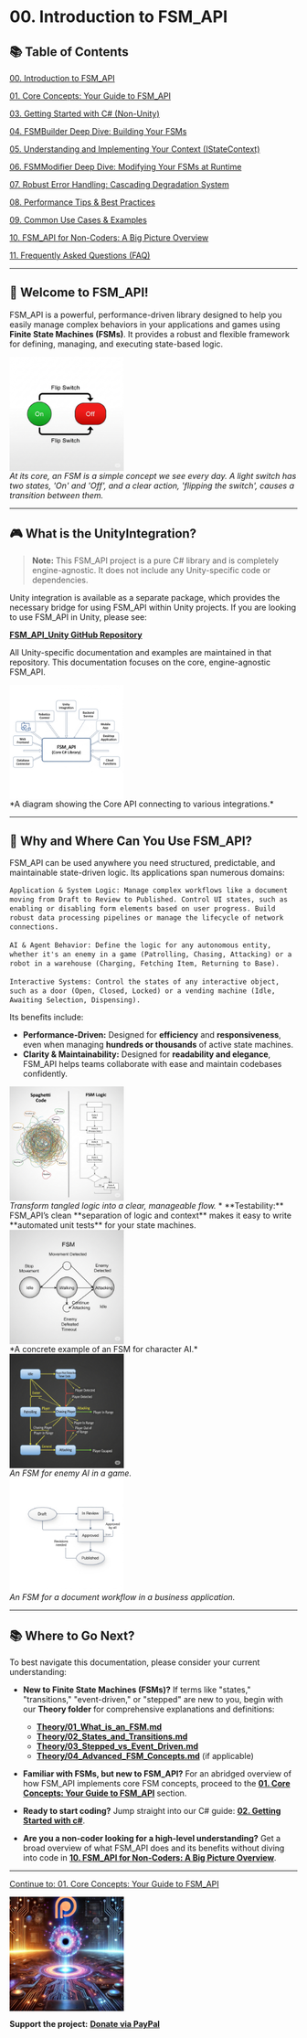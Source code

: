 # 00. Introduction to FSM_API

## 📚 Table of Contents

[00. Introduction to FSM_API](User%20Guide/00_Introduction.md)

[01. Core Concepts: Your Guide to FSM_API](User%20Guide/01_Core_Concepts.md)

[03. Getting Started with C# (Non-Unity)](User%20Guide/03_Getting_Started_CSharp.md)

[04. FSMBuilder Deep Dive: Building Your FSMs](User%20Guide/04_FSM_Builder_Deep_Dive.md)

[05. Understanding and Implementing Your Context (IStateContext)](User%20Guide/05_Context_Implementation.md)

[06. FSMModifier Deep Dive: Modifying Your FSMs at Runtime](User%20Guide/06_FSM_Modifier_Deep_Dive.md)

[07. Robust Error Handling: Cascading Degradation System](User%20Guide/07_Error_Handling.md)

[08. Performance Tips & Best Practices](User%20Guide/08_Performance_Tips.md)

[09. Common Use Cases & Examples](User%20Guide/09_Common_Use_Cases.md)

[10. FSM_API for Non-Coders: A Big Picture Overview](User%20Guide/10_Non_Coder_Overview.md)

[11. Frequently Asked Questions (FAQ)](User%20Guide/11_FAQ.md)


---

## 👋 Welcome to FSM_API!

FSM_API is a powerful, performance-driven library designed to help you easily manage complex behaviors in your applications and games using **Finite State Machines (FSMs)**. It provides a robust and flexible framework for defining, managing, and executing state-based logic.

<a href="Visuals/Light_Switch_FSM.png" target="_blank">
    <img src="Visuals/Light_Switch_FSM.png" alt="Diagram of a simple light switch FSM" height="200" style="display: block;">
</a>
<em>At its core, an FSM is a simple concept we see every day. A light switch has two states, 'On' and 'Off', and a clear action, 'flipping the switch', causes a transition between them.</em>

---

## 🎮 What is the UnityIntegration?

> **Note:** This FSM_API project is a pure C# library and is completely engine-agnostic. It does not include any Unity-specific code or dependencies.

Unity integration is available as a separate package, which provides the necessary bridge for using FSM_API within Unity projects. If you are looking to use FSM_API in Unity, please see:

**[FSM_API_Unity GitHub Repository](https://github.com/TrentBest/FSM_API_Unity)**

All Unity-specific documentation and examples are maintained in that repository. This documentation focuses on the core, engine-agnostic FSM_API.

<a href="Visuals/API_vs_Integrations.png" target="_blank">
    <img src="Visuals/API_vs_Integrations.png" alt="Diagram of the FSM_API Ecosystem" height="200" style="display: block;">
</a>
*A diagram showing the Core API connecting to various integrations.*

---

## 🎯 Why and Where Can You Use FSM_API?

FSM_API can be used anywhere you need structured, predictable, and maintainable state-driven logic. Its applications span numerous domains:

    Application & System Logic: Manage complex workflows like a document moving from Draft to Review to Published. Control UI states, such as enabling or disabling form elements based on user progress. Build robust data processing pipelines or manage the lifecycle of network connections.

    AI & Agent Behavior: Define the logic for any autonomous entity, whether it's an enemy in a game (Patrolling, Chasing, Attacking) or a robot in a warehouse (Charging, Fetching Item, Returning to Base).

    Interactive Systems: Control the states of any interactive object, such as a door (Open, Closed, Locked) or a vending machine (Idle, Awaiting Selection, Dispensing).

Its benefits include:
* **Performance-Driven:** Designed for **efficiency** and **responsiveness**, even when managing **hundreds or thousands** of active state machines.
* **Clarity & Maintainability:** Designed for **readability and elegance**, FSM_API helps teams collaborate with ease and maintain codebases confidently.
<a href="Visuals/Clarity_Comparison.png" target="_blank">
    <img src="Visuals/Clarity_Comparison.png" alt="Diagram comparing tangled spaghetti code to a clean FSM flowchart" height="200" style="display: block;">
</a>
<em>Transform tangled logic into a clear, manageable flow.</em>
* **Testability:** FSM_API’s clean **separation of logic and context** makes it easy to write **automated unit tests** for your state machines.

<a href="Visuals/FSM.png" target="_blank">
    <img src="Visuals/FSM.png" alt="Visual of a Finite State Machine" height="200" style="display: block;">
</a>
*A concrete example of an FSM for character AI.*
<a href="Visuals/Character_AI_FSM.png" target="_blank">
    <img src="Visuals/Character_AI_FSM.png" alt="An FSM for enemy AI in a game" height="200" style="display: block;">
</a>
<em>An FSM for enemy AI in a game.</em>

<a href="Visuals/Document_Workflow_FSM.png" target="_blank">
    <img src="Visuals/Document_Workflow_FSM.png" alt="An FSM for a document workflow in a business application" height="200" style="display: block;">
</a>
<em>An FSM for a document workflow in a business application.</em>

---

## 📚 Where to Go Next?

To best navigate this documentation, please consider your current understanding:

* **New to Finite State Machines (FSMs)?**
    If terms like "states," "transitions," "event-driven," or "stepped" are new to you, begin with our **Theory folder** for comprehensive explanations and definitions:
    * **[Theory/01_What_is_an_FSM.md](Theory/01_What_is_an_FSM.md)**
    * **[Theory/02_States_and_Transitions.md](Theory/02_States_and_Transitions.md)**
    * **[Theory/03_Stepped_vs_Event_Driven.md](Theory/03_Stepped_vs_Event_Driven.md)**
    * **[Theory/04_Advanced_FSM_Concepts.md](Theory/04_Advanced_FSM_Concepts.md)** (if applicable)

* **Familiar with FSMs, but new to FSM_API?**
    For an abridged overview of how FSM_API implements core FSM concepts, proceed to the **[01. Core Concepts: Your Guide to FSM_API](01_Core_Concepts.md)** section.

* **Ready to start coding?**
    Jump straight into our C# guide: **[02. Getting Started with c#](/User%20Guide/03_Getting_Started_CSharp.md)**.

* **Are you a non-coder looking for a high-level understanding?**
    Get a broad overview of what FSM_API does and its benefits without diving into code in **[10. FSM_API for Non-Coders: A Big Picture Overview](10_Non_Coder_Overview.md)**.

---

[Continue to: 01. Core Concepts: Your Guide to FSM_API](01_Core_Concepts.md)


<a href="https://www.patreon.com/TheSingularityWorkshop" target="_blank">
    <img src="Visuals/TheSingularityWorkshop.png" alt="Support The Singularity Workshop on Patreon" height="200" style="display: block;">
</a>

**Support the project:** [**Donate via PayPal**](https://www.paypal.com/donate/?hosted_button_id=3Z7263LCQMV9J)